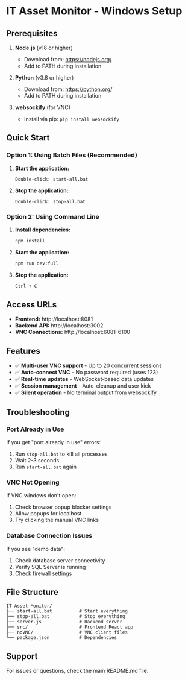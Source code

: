 # IT Asset Monitor - Windows Setup

## Prerequisites

1. **Node.js** (v18 or higher)
   - Download from: https://nodejs.org/
   - Add to PATH during installation

2. **Python** (v3.8 or higher)
   - Download from: https://python.org/
   - Add to PATH during installation

3. **websockify** (for VNC)
   - Install via pip: `pip install websockify`

## Quick Start

### Option 1: Using Batch Files (Recommended)

1. **Start the application:**
   ```
   Double-click: start-all.bat
   ```

2. **Stop the application:**
   ```
   Double-click: stop-all.bat
   ```

### Option 2: Using Command Line

1. **Install dependencies:**
   ```cmd
   npm install
   ```

2. **Start the application:**
   ```cmd
   npm run dev:full
   ```

3. **Stop the application:**
   ```cmd
   Ctrl + C
   ```

## Access URLs

- **Frontend:** http://localhost:8081
- **Backend API:** http://localhost:3002
- **VNC Connections:** http://localhost:6081-6100

## Features

- ✅ **Multi-user VNC support** - Up to 20 concurrent sessions
- ✅ **Auto-connect VNC** - No password required (uses 123)
- ✅ **Real-time updates** - WebSocket-based data updates
- ✅ **Session management** - Auto-cleanup and user kick
- ✅ **Silent operation** - No terminal output from websockify

## Troubleshooting

### Port Already in Use
If you get "port already in use" errors:
1. Run `stop-all.bat` to kill all processes
2. Wait 2-3 seconds
3. Run `start-all.bat` again

### VNC Not Opening
If VNC windows don't open:
1. Check browser popup blocker settings
2. Allow popups for localhost
3. Try clicking the manual VNC links

### Database Connection Issues
If you see "demo data":
1. Check database server connectivity
2. Verify SQL Server is running
3. Check firewall settings

## File Structure

```
IT-Asset-Monitor/
├── start-all.bat          # Start everything
├── stop-all.bat           # Stop everything
├── server.js              # Backend server
├── src/                   # Frontend React app
├── noVNC/                 # VNC client files
└── package.json           # Dependencies
```

## Support

For issues or questions, check the main README.md file.
